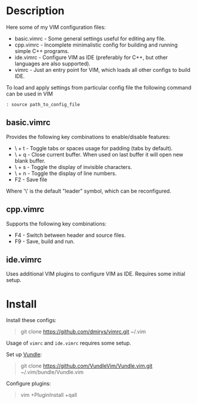 # Description

Here some of my VIM configuration files:
  * basic.vimrc - Some general settings useful for editing any file.
  * cpp.vimrc - Incomplete minimalistic config for building and running simple C++ programs.
  * ide.vimrc - Configure VIM as IDE (preferably for C++, but other languages are also supported).
  * vimrc - Just an entry point for VIM, which loads all other configs to build IDE.

To load and apply settings from particular config file the following command can be used in VIM
```
: source path_to_config_file
```

## basic.vimrc

Provides the following key combinations to enable/disable features:
  * \ + t - Toggle tabs or spaces usage for padding (tabs by default).
  * \ + q - Close current buffer. When used on last buffer it will open new blank buffer.
  * \ + s - Toggle the display of invisible characters.
  * \ + n - Toggle the display of line numbers.
  * F2 - Save file

Where '\\' is the default "leader" symbol, which can be reconfigured.

## cpp.vimrc

Supports the following key combinations:
  * F4 - Switch between header and source files.
  * F9 - Save, build and run.

## ide.vimrc

Uses additional VIM plugins to configure VIM as IDE. Requires some initial setup.

# Install

Install these configs:
> git clone https://github.com/dmirys/vimrc.git ~/.vim

Usage of `vimrc` and `ide.vimrc` requires some setup.

Set up [Vundle](https://github.com/VundleVim/Vundle.vim):
> git clone https://github.com/VundleVim/Vundle.vim.git ~/.vim/bundle/Vundle.vim

Configure plugins:
> vim +PluginInstall +qall

